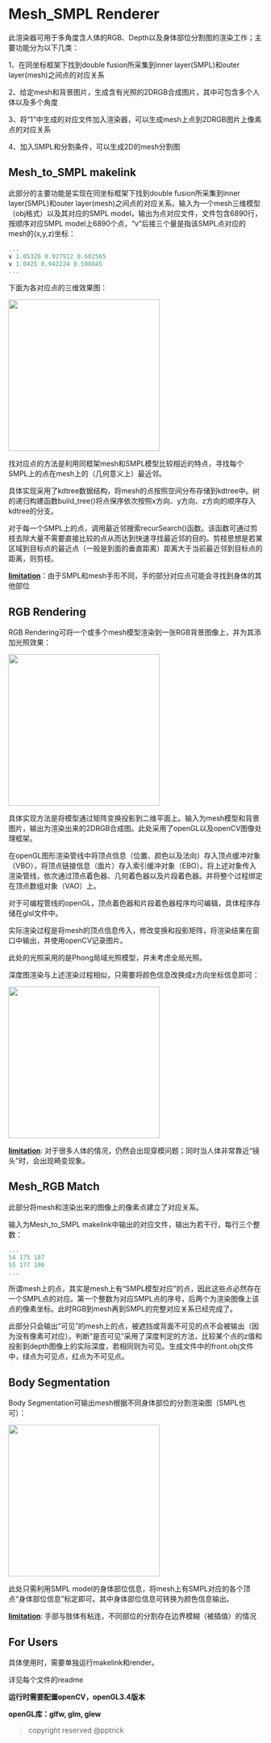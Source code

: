 # Mesh_SMPL Renderer

此渲染器可用于多角度含人体的RGB、Depth以及身体部位分割图的渲染工作；主要功能分为以下几类：

1、在同坐标框架下找到double fusion所采集到inner layer(SMPL)和outer layer(mesh)之间点的对应关系

2、给定mesh和背景图片，生成含有光照的2DRGB合成图片，其中可包含多个人体以及多个角度

3、将“1”中生成的对应文件加入渲染器，可以生成mesh上点到2DRGB图片上像素点的对应关系

4、加入SMPL和分割条件，可以生成2D的mesh分割图



## Mesh_to_SMPL makelink

此部分的主要功能是实现在同坐标框架下找到double fusion所采集到inner layer(SMPL)和outer layer(mesh)之间点的对应关系。输入为一个mesh三维模型（obj格式）以及其对应的SMPL model，输出为点对应文件，文件包含6890行，按顺序对应SMPL model上6890个点，“v”后接三个量是指该SMPL点对应的mesh的(x,y,z)坐标：

```C++
...
v 1.05326 0.927912 0.602565
v 1.0425 0.942224 0.598045
...
```

下面为各对应点的三维效果图：

<img src="https://github.com/pptrick/Mesh-to-SMPL-Renderer/blob/master/readme_pic/makelink.png" width="300"/>

找对应点的方法是利用同框架mesh和SMPL模型比较相近的特点，寻找每个SMPL上的点在mesh上的（几何意义上）最近邻。

具体实现采用了kdtree数据结构，将mesh的点按照空间分布存储到kdtree中。树的递归构建函数build_tree()将点保序依次按照x方向、y方向、z方向的顺序存入kdtree的分支。

对于每一个SMPL上的点，调用最近邻搜索recurSearch()函数。该函数可通过剪枝去除大量不需要直接比较的点从而达到快速寻找最近邻的目的。剪枝思想是若某区域到目标点的最近点（一般是到面的垂直距离）距离大于当前最近邻到目标点的距离，则剪枝。

<u>**limitation**</u>：由于SMPL和mesh手形不同，手的部分对应点可能会寻找到身体的其他部位



## RGB Rendering

RGB Rendering可将一个或多个mesh模型渲染到一张RGB背景图像上，并为其添加光照效果：

<img src="https://github.com/pptrick/Mesh-to-SMPL-Renderer/blob/master/readme_pic/RGB_Rendering.png" width="300"/>

具体实现方法是将模型通过矩阵变换投影到二维平面上。输入为mesh模型和背景图片，输出为渲染出来的2DRGB合成图。此处采用了openGL以及openCV图像处理框架。

在openGL图形渲染管线中将顶点信息（位置、颜色以及法向）存入顶点缓冲对象（VBO），将顶点链接信息（面片）存入索引缓冲对象（EBO）。将上述对象传入渲染管线，依次通过顶点着色器、几何着色器以及片段着色器。并将整个过程绑定在顶点数组对象（VAO）上。

对于可编程管线的openGL，顶点着色器和片段着色器程序均可编辑，具体程序存储在glsl文件中。

实际渲染过程是将mesh的顶点信息传入，修改变换和投影矩阵，将渲染结果在窗口中输出，并使用openCV记录图片。

此处的光照采用的是Phong局域光照模型，并未考虑全局光照。

深度图渲染与上述渲染过程相似，只需要将颜色信息改换成z方向坐标信息即可：

<img src="https://github.com/pptrick/Mesh-to-SMPL-Renderer/blob/master/readme_pic/depth_Rendering.png" width="300"/>

<u>**limitation**</u>: 对于很多人体的情况，仍然会出现穿模问题；同时当人体非常靠近“镜头”时，会出现畸变现象。



## Mesh_RGB Match

此部分将mesh和渲染出来的图像上的像素点建立了对应关系。

输入为Mesh_to_SMPL makelink中输出的对应文件，输出为若干行，每行三个整数：

```C++
...
54 175 187
55 177 190
...
```

所谓mesh上的点，其实是mesh上有“SMPL模型对应”的点，因此这些点必然存在一个SMPL点的对应。第一个整数为对应SMPL点的序号，后两个为渲染图像上该点的像素坐标。此时RGB到mesh再到SMPL的完整对应关系已经完成了。

此部分只会输出“可见”的mesh上的点，被遮挡或背面不可见的点不会被输出（因为没有像素可对应）。判断“是否可见”采用了深度判定的方法，比较某个点的z值和投影到depth图像上的实际深度，若相同则为可见。生成文件中的front.obj文件中，绿点为可见点，红点为不可见点。



## Body Segmentation

Body Segmentation可输出mesh根据不同身体部位的分割渲染图（SMPL也可）：

<img src="https://github.com/pptrick/Mesh-to-SMPL-Renderer/blob/master/readme_pic/complete_segment.png" width="300"/>

此处只需利用SMPL model的身体部位信息，将mesh上有SMPL对应的各个顶点“身体部位信息”标定即可。其中身体部位信息可转换为颜色信息输出。

<u>**limitation**</u>: 手部与肢体有粘连，不同部位的分割存在边界模糊（被插值）的情况



## For Users

具体使用时，需要单独运行makelink和render。

详见每个文件的readme

**运行时需要配置openCV，openGL3.4版本**

**openGL库：glfw, glm, glew**

> copyright reserved @pptrick

